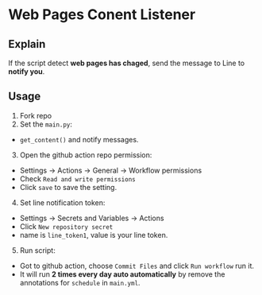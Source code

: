# Web Pages Conent Listener
## Explain
If the script detect **web pages has chaged**, send the message to Line to **notify you**.
## Usage
1. Fork repo
2. Set the ```main.py```:
- ```get_content()``` and notify messages.
3. Open the github action repo permission: 
- Settings -> Actions -> General -> Workflow permissions
- Check ```Read and write permissions```
- Click ```save``` to save the setting.
4. Set line notification token: 
- Settings -> Secrets and Variables -> Actions
- Click ```New repository secret```
- name is ```line_token1```, value is your line token.
5. Run script:
- Got to github action, choose ```Commit Files``` and click ```Run workflow``` run it.
- It will run **2 times every day auto automatically** by remove the annotations for ```schedule``` in ```main.yml```.
